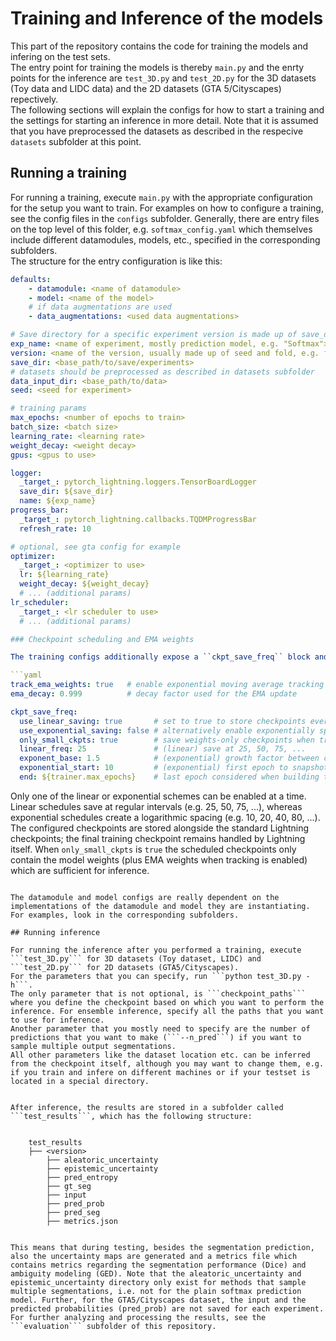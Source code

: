 # Training and Inference of the models

This part of the repository contains the code for training the models and infering on the test sets.  
The entry point for training the models is thereby ```main.py``` and the enrty points for the inference are ```test_3D.py``` and ```test_2D.py``` for the 3D datasets (Toy data and LIDC data) and the 2D datasets (GTA 5/Cityscapes) repectively.  
The following sections will explain the configs for how to start a training and the settings for starting an inference in more detail. Note that it is assumed that you have preprocessed the datasets as described in the respecive ```datasets``` subfolder at this point.


## Running a training

For running a training, execute ```main.py``` with the appropriate configuration for the setup you want to train. For examples on how to configure a training, see the config files in the ```configs``` subfolder. Generally, there are entry files on the top level of this folder, e.g. ```softmax_config.yaml``` which themselves include different datamodules, models, etc., specified in the corresponding subfolders.  
The structure for the entry configuration is like this:

```yaml
defaults:
    - datamodule: <name of datamodule>
    - model: <name of the model>
    # if data augmentations are used
    - data_augmentations: <used data augmentations>

# Save directory for a specific experiment version is made up of save_dir/exp_name/version
exp_name: <name of experiment, mostly prediction model, e.g. "Softmax">
version: <name of the version, usually made up of seed and fold, e.g. fold0_seed123 or additional properties like pretrain epochs (for SSNs) etc. Basically everything that is unique about the experiment version>
save_dir: <base_path/to/save/experiments>
# datasets should be preprocessed as described in datasets subfolder
data_input_dir: <base_path/to/data>
seed: <seed for experiment>

# training params
max_epochs: <number of epochs to train>
batch_size: <batch size>
learning_rate: <learning rate>
weight_decay: <weight decay>
gpus: <gpus to use>

logger:
  _target_: pytorch_lightning.loggers.TensorBoardLogger
  save_dir: ${save_dir}
  name: ${exp_name}
progress_bar:
  _target_: pytorch_lightning.callbacks.TQDMProgressBar
  refresh_rate: 10

# optional, see gta config for example
optimizer:
  _target_: <optimizer to use>
  lr: ${learning_rate}
  weight_decay: ${weight_decay}
  # ... (additional params)
lr_scheduler:
  _target_: <lr scheduler to use>
  # ... (additional params)

### Checkpoint scheduling and EMA weights

The training configs additionally expose a ``ckpt_save_freq`` block and EMA controls:

```yaml
track_ema_weights: true   # enable exponential moving average tracking of model weights
ema_decay: 0.999          # decay factor used for the EMA update

ckpt_save_freq:
  use_linear_saving: true       # set to true to store checkpoints every ``linear_freq`` epochs
  use_exponential_saving: false # alternatively enable exponentially spaced checkpoints
  only_small_ckpts: true        # save weights-only checkpoints when true
  linear_freq: 25               # (linear) save at 25, 50, 75, ...
  exponent_base: 1.5            # (exponential) growth factor between checkpoints
  exponential_start: 10         # (exponential) first epoch to snapshot
  end: ${trainer.max_epochs}    # last epoch considered when building the schedule
```

Only one of the linear or exponential schemes can be enabled at a time. Linear schedules save at regular intervals (e.g. 25, 50, 75, ...), whereas exponential schedules create a logarithmic spacing (e.g. 10, 20, 40, 80, ...). The configured checkpoints are stored alongside the standard Lightning checkpoints; the final training checkpoint remains handled by Lightning itself. When ``only_small_ckpts`` is ``true`` the scheduled checkpoints only contain the model weights (plus EMA weights when tracking is enabled) which are sufficient for inference.
```

The datamodule and model configs are really dependent on the implementations of the datamodule and model they are instantiating. For examples, look in the corresponding subfolders.

## Running inference

For running the inference after you performed a training, execute ```test_3D.py``` for 3D datasets (Toy dataset, LIDC) and ```test_2D.py``` for 2D datasets (GTA5/Cityscapes). 
For the parameters that you can specify, run ```python test_3D.py -h```.  
The only parameter that is not optional, is ```checkpoint_paths``` where you define the checkpoint based on which you want to perform the inference. For ensemble inference, specify all the paths that you want to use for inference.  
Another parameter that you mostly need to specify are the number of predictions that you want to make (```--n_pred```) if you want to sample multiple output segmentations.  
All other parameters like the dataset location etc. can be inferred from the checkpoint itself, although you may want to change them, e.g. if you train and infere on different machines or if your testset is located in a special directory.


After inference, the results are stored in a subfolder called ```test_results```, which has the following structure:


    test_results
    ├── <version>
        ├── aleatoric_uncertainty
        ├── epistemic_uncertainty
        ├── pred_entropy
        ├── gt_seg
        ├── input
        ├── pred_prob
        ├── pred_seg
        ├── metrics.json


This means that during testing, besides the segmentation prediction, also the uncertainty maps are generated and a metrics file which contains metrics regarding the segmentation performance (Dice) and ambiguity modeling (GED). Note that the aleatoric_uncertainty and epistemic_uncertainty directory only exist for methods that sample multiple segmentations, i.e. not for the plain softmax prediction model. Further, for the GTA5/Cityscapes dataset, the input and the predicted probabilities (pred_prob) are not saved for each experiment. For further analyzing and processing the results, see the ```evaluation``` subfolder of this repository.